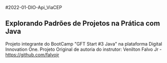 #2022-01-DIO-Api_ViaCEP

## Explorando Padrões de Projetos na Prática com Java

Projeto integrante do BootCamp "GFT Start #3 Java" na plataforma Digital Innovation One.
Projeto Original de autoria do instrutor: Venilton Falvo Jr - https://github.com/falvojr
